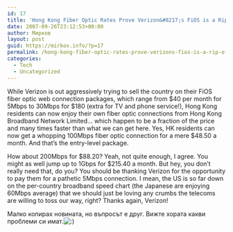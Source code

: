 ```yaml
---
id: 17
title: 'Hong Kong Fiber Optic Rates Prove Verizon&#8217;s FiOS is a Rip-Off'
date: 2007-09-26T23:12:53+00:00
author: Мирков
layout: post
guid: https://mirkov.info/?p=17
permalink: /hong-kong-fiber-optic-rates-prove-verizons-fios-is-a-rip-off/
categories:
  - Tech
  - Uncategorized
---
```

While Verizon is out aggressively trying to sell the country on their FiOS fiber optic web connection packages, which range from $40 per month for 5Mbps to 30Mbps for $180 (extra for TV and phone service!), Hong Kong residents can now enjoy their own fiber optic connections from Hong Kong Broadband Network Limited… which happen to be a fraction of the price and many times faster than what we can get here. Yes, HK residents can now get a whopping 100Mbps fiber optic connection for a mere $48.50 a month. And that&#8217;s the entry-level package.

How about 200Mbps for $88.20? Yeah, not quite enough, I agree. You might as well jump up to 1Gbps for $215.40 a month. But hey, you don&#8217;t really need that, do you? You should be thanking Verizon for the opportunity to pay them for a pathetic 5Mbps connection. I mean, the US is so far down on the per-country broadband speed chart (the Japanese are enjoying 60Mbps average) that we should just be loving any crumbs the telecoms are willing to toss our way, right? Thanks again, Verizon!

Малко копирах новината, но въпросът е друг. Вижте хората какви проблеми си имат.<img src='https://mirkov.info/wp-includes/images/blank.gif' alt=':)' class='wp-smiley smiley-2' />